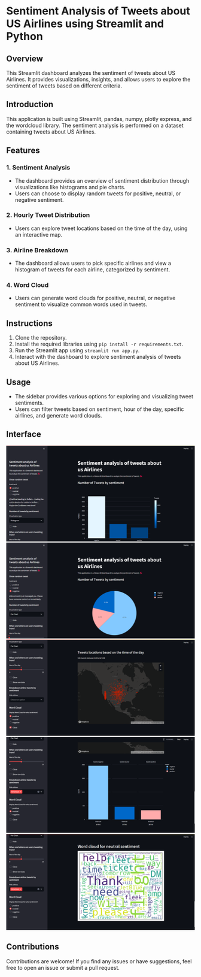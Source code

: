 # Sentiment Analysis of Tweets about US Airlines using Streamlit and Python

## Overview
This Streamlit dashboard analyzes the sentiment of tweets about US Airlines. It provides visualizations, insights, and allows users to explore the sentiment of tweets based on different criteria.

## Introduction
This application is built using Streamlit, pandas, numpy, plotly express, and the wordcloud library. The sentiment analysis is performed on a dataset containing tweets about US Airlines.



## Features

### 1. Sentiment Analysis
- The dashboard provides an overview of sentiment distribution through visualizations like histograms and pie charts.
- Users can choose to display random tweets for positive, neutral, or negative sentiment.

### 2. Hourly Tweet Distribution
- Users can explore tweet locations based on the time of the day, using an interactive map.

### 3. Airline Breakdown
- The dashboard allows users to pick specific airlines and view a histogram of tweets for each airline, categorized by sentiment.

### 4. Word Cloud
- Users can generate word clouds for positive, neutral, or negative sentiment to visualize common words used in tweets.

## Instructions
1. Clone the repository.
2. Install the required libraries using `pip install -r requirements.txt`.
3. Run the Streamlit app using `streamlit run app.py`.
4. Interact with the dashboard to explore sentiment analysis of tweets about US Airlines.

## Usage
- The sidebar provides various options for exploring and visualizing tweet sentiments.
- Users can filter tweets based on sentiment, hour of the day, specific airlines, and generate word clouds.

## Interface
![Display 1](look1.png)
![Display 2](look2.png)
![Display 3](look3.png)
![Display 4](look4.png)
![Display 5](look5.png)

## Contributions
Contributions are welcome! If you find any issues or have suggestions, feel free to open an issue or submit a pull request.


